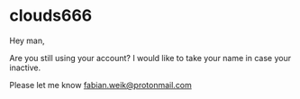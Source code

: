 # clouds666

Hey man,

Are you still using your account?
I would like to take your name in case your inactive.

Please let me know fabian.weik@protonmail.com

